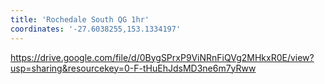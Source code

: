 ```yaml
---
title: 'Rochedale South QG 1hr'
coordinates: '-27.6038255,153.1334197'
---
```

https://drive.google.com/file/d/0BygSPrxP9ViNRnFiQVg2MHkxR0E/view?usp=sharing&resourcekey=0-F-tHuEhJdsMD3ne6m7yRww

